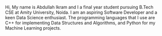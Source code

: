 Hi, My name is Abdullah Ikram and I a final year student pursuing B.Tech CSE at Amity University, Noida. I am an aspiring Software Developer and a keen Data Science enthusiast.
The programming languages that I use are C++ for implementing Data Structures and Algorithms, and Python for my Machine Learning projects.


<!---
abdullah-Ikram-0599/abdullah-Ikram-0599 is a ✨ special ✨ repository because its `README.md` (this file) appears on your GitHub profile.
You can click the Preview link to take a look at your changes.
--->

